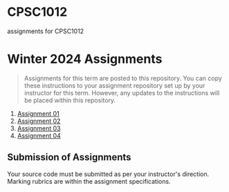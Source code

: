 # CPSC1012
assignments for CPSC1012
# Winter 2024 Assignments
> Assignments for this term are posted to this repository. You can copy these instructions to your assignment repository set up by your instructor for this term. However, any updates to the instructions will be placed within this repository.

1. [Assignment 01](https://github.com/Aperaon/CPSC1012Assignments/tree/main/Assignment%201)
1. [Assignment 02](https://github.com/Aperaon/CPSC1012Assignments/tree/main/Assignment%202)
1. [Assignment 03](https://github.com/Aperaon/CPSC1012Assignments/tree/main/Assignment%203)
1. [Assignment 04](#)

## Submission of Assignments
Your source code must be submitted as per your instructor's direction. Marking rubrics are within the assignment specifications.
